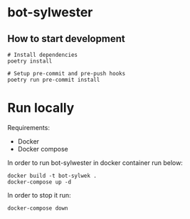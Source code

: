 # bot-sylwester

## How to start development
```shell script
# Install dependencies
poetry install

# Setup pre-commit and pre-push hooks
poetry run pre-commit install
```

# Run locally
Requirements:
* Docker
* Docker compose

In order to run bot-sylwester in docker container run below:
```shell script
docker build -t bot-sylwek .
docker-compose up -d
```

In order to stop it run:
```shell script
docker-compose down
```

